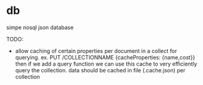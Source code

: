 # db
simpe nosql json database 


TODO:

- allow caching of certain properties per document in a collect for querying. ex. PUT /COLLECTIONNAME {cacheProperties: {name,cost}} then if we add a query function we can use this cache to very efficiently query the collection. data should be cached in file (.cache.json) per collection
